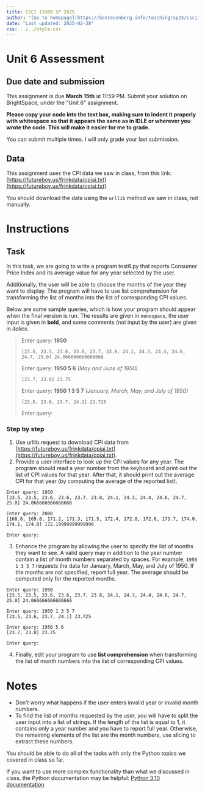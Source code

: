 ```yaml
---
title: CSCI 13300 SP 2025
author: "[Go to homepage](https://benrosenberg.info/teaching/sp25/csci13300.html)"
date: "Last updated: 2025-02-28"
css: ../../style.css
---
```


# Unit 6 Assessment

## Due date and submission

This assignment is due **March 15th** at 11:59 PM. Submit your solution on BrightSpace, under the "Unit 6" assignment.

**Please copy your code into the text box, making sure to indent it properly with whitespace so that it appears the same as in IDLE or wherever you wrote the code. This will make it easier for me to grade.**

You can submit multiple times. I will only grade your last submission.

## Data

This assignment uses the CPI data we saw in class, from this link: [https://futureboy.us/frinkdata/cpiai.txt](https://futureboy.us/frinkdata/cpiai.txt)

You should download the data using the `urllib` method we saw in class, not manually.

# Instructions

## Task

In this task, we are going to write a program test6.py that reports Consumer Price Index and its average value for any year selected by the user. 

Additionally, the user will be able to choose the months of the year they want to display. The program will have to use list comprehension for transforming the list of months into the list of corresponding CPI values.

Below are some sample queries, which is how your program should appear when the final version is run. The results are given in `monospace`, the user input is given in **bold**, and some comments (not input by the user) are given in *italics*.

> Enter query: **1950**
> 
> `[23.5, 23.5, 23.6, 23.6, 23.7, 23.8, 24.1, 24.3, 24.4, 24.6, 24.7, 25.0] 24.066666666666666`
>
> 
> Enter query: **1950 5 6**        *(May and June of 1950)*
> 
> `[23.7, 23.8] 23.75`
>
> 
> Enter query: **1950 1 3 5 7**        *(January, March, May, and July of 1950)*
> 
> `[23.5, 23.6, 23.7, 24.1] 23.725`
>
> 
> Enter query:

### Step by step

1. Use urllib.request to download CPI data from [https://futureboy.us/frinkdata/cpiai.txt](https://futureboy.us/frinkdata/cpiai.txt).
2. Provide a user interface to look up the CPI values for any year. The program should read a year number from the keyboard and print out the list of CPI values for that year. After that, it should print out the average CPI for that year (by computing the average of the reported list).

```plaintext
Enter query: 1950
[23.5, 23.5, 23.6, 23.6, 23.7, 23.8, 24.1, 24.3, 24.4, 24.6, 24.7, 25.0] 24.066666666666666

Enter query: 2000
[168.8, 169.8, 171.2, 171.3, 171.5, 172.4, 172.8, 172.8, 173.7, 174.0, 174.1, 174.0] 172.19999999999996

Enter query:
```

3. Enhance the program by allowing the user to specify the list of months they want to see. A valid query may in addition to the year number contain a list of month numbers separated by spaces.
For example, `1950 1 3 5 7` requests the data for January, March, May, and July of 1950. If the months are not specified, report full year. The average should be computed only for the reported months.

```plaintext
Enter query: 1950
[23.5, 23.5, 23.6, 23.6, 23.7, 23.8, 24.1, 24.3, 24.4, 24.6, 24.7, 25.0] 24.066666666666666

Enter query: 1950 1 3 5 7
[23.5, 23.6, 23.7, 24.1] 23.725

Enter query: 1950 5 6
[23.7, 23.8] 23.75

Enter query:
```

4. Finally, edit your program to use **list comprehension** when transforming the list of month numbers into the list of corresponding CPI values.

# Notes

- Don’t worry what happens if the user enters invalid year or invalid month numbers.
- To find the list of months requested by the user, you will have to split the user input into a list of strings. If the length of the list is equal to 1, it contains only a year number and you have to report full year. Otherwise, the remaining elements of the list are the month numbers, use slicing to extract these numbers.

You should be able to do all of the tasks with only the Python topics we covered in class so far.

If you want to use more complex functionality than what we discussed in class, the Python documentation may be helpful: [Python 3.10 documentation](https://docs.python.org/3.10/)